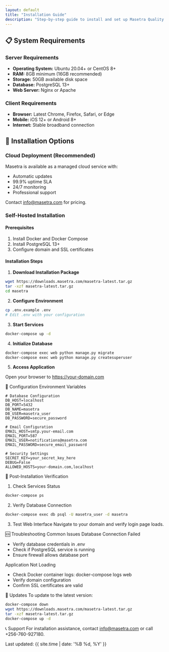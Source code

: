 ```yaml
---
layout: default
title: "Installation Guide"
description: "Step-by-step guide to install and set up Masetra Quality Management System"
---
```


## 📋 System Requirements

### Server Requirements

- **Operating System:** Ubuntu 20.04+ or CentOS 8+
- **RAM:** 8GB minimum (16GB recommended)
- **Storage:** 50GB available disk space
- **Database:** PostgreSQL 13+
- **Web Server:** Nginx or Apache

### Client Requirements

- **Browser:** Latest Chrome, Firefox, Safari, or Edge
- **Mobile:** iOS 12+ or Android 8+
- **Internet:** Stable broadband connection

## 🚀 Installation Options

### Cloud Deployment (Recommended)

Masetra is available as a managed cloud service with:

- Automatic updates
- 99.9% uptime SLA
- 24/7 monitoring
- Professional support

Contact info@masetra.com for pricing.

### Self-Hosted Installation

#### Prerequisites

1. Install Docker and Docker Compose
2. Install PostgreSQL 13+
3. Configure domain and SSL certificates

#### Installation Steps

1. **Download Installation Package**

```bash
wget https://downloads.masetra.com/masetra-latest.tar.gz
tar -xzf masetra-latest.tar.gz
cd masetra
```

2. **Configure Environment**

```bash
cp .env.example .env
# Edit .env with your configuration
```

3. **Start Services**

```bash
docker-compose up -d
```

4. **Initialize Database**

```bash
docker-compose exec web python manage.py migrate
docker-compose exec web python manage.py createsuperuser
```

5. **Access Application**

Open your browser to https://your-domain.com

🔧 Configuration
Environment Variables

```env
# Database Configuration
DB_HOST=localhost
DB_PORT=5432
DB_NAME=masetra
DB_USER=masetra_user
DB_PASSWORD=secure_password

# Email Configuration
EMAIL_HOST=smtp.your-email.com
EMAIL_PORT=587
EMAIL_USER=notifications@masetra.com
EMAIL_PASSWORD=secure_email_password

# Security Settings
SECRET_KEY=your_secret_key_here
DEBUG=False
ALLOWED_HOSTS=your-domain.com,localhost
```


🧪 Post-Installation Verification

1. Check Services Status

```bash
docker-compose ps
```

2. Verify Database Connection

```bash
docker-compose exec db psql -U masetra_user -d masetra
```

3. Test Web Interface
Navigate to your domain and verify login page loads.

🆘 Troubleshooting
Common Issues
Database Connection Failed

- Verify database credentials in .env
- Check if PostgreSQL service is running
- Ensure firewall allows database port

Application Not Loading

- Check Docker container logs: docker-compose logs web
- Verify domain configuration
- Confirm SSL certificates are valid

🔄 Updates
To update to the latest version:

```bash
docker-compose down
wget https://downloads.masetra.com/masetra-latest.tar.gz
tar -xzf masetra-latest.tar.gz
docker-compose up -d
```

📞 Support
For installation assistance, contact info@masetra.com or call +256-760-927180.

Last updated: {{ site.time | date: '%B %d, %Y' }}
